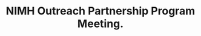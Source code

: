 ---
title: "NIMH Outreach Partnership Program Meeting."
project_id: 
conf_date: 2004-12-06
conference_id: ""
presenters:
   - peter_bandettini
summary: "<p>NIMH Outreach Partnership Program Meeting.</p>"
file: /assets/presentations/T145.ppt
filename: T145.ppt
layout: presentation
---